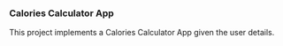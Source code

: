 ### Calories Calculator App

This project implements a Calories Calculator App given the user details.
